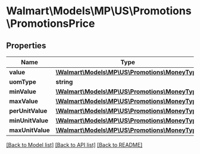 # Walmart\Models\MP\US\Promotions\PromotionsPrice

## Properties

Name | Type | Description | Notes
------------ | ------------- | ------------- | -------------
**value** | [**\Walmart\Models\MP\US\Promotions\MoneyType**](MoneyType.md) |  | [optional]
**uomType** | **string** |  | [optional]
**minValue** | [**\Walmart\Models\MP\US\Promotions\MoneyType**](MoneyType.md) |  | [optional]
**maxValue** | [**\Walmart\Models\MP\US\Promotions\MoneyType**](MoneyType.md) |  | [optional]
**perUnitValue** | [**\Walmart\Models\MP\US\Promotions\MoneyType**](MoneyType.md) |  | [optional]
**minUnitValue** | [**\Walmart\Models\MP\US\Promotions\MoneyType**](MoneyType.md) |  | [optional]
**maxUnitValue** | [**\Walmart\Models\MP\US\Promotions\MoneyType**](MoneyType.md) |  | [optional]


[[Back to Model list]](./) [[Back to API list]](../../../../../README.md#supported-apis) [[Back to README]](../../../../../README.md)
